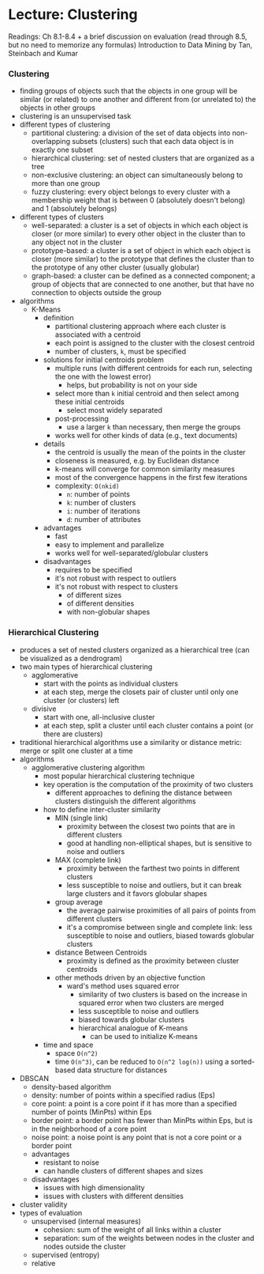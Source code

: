 # Lecture: Clustering

Readings: Ch 8.1-8.4 + a brief discussion on evaluation (read through 8.5, but no need to memorize any formulas) Introduction to Data Mining by Tan, Steinbach and Kumar

### Clustering
- finding groups of objects such that the objects in one group will be similar (or related) to one another and different from (or unrelated to) the objects in other groups
- clustering is an unsupervised task
- different types of clustering
  - partitional clustering: a division of the set of data objects into non-overlapping subsets (clusters) such that each data object is in exactly one subset
  - hierarchical clustering: set of nested clusters that are organized as a tree
  - non-exclusive clustering: an object can simultaneously belong to more than one group
  - fuzzy clustering: every object belongs to every cluster with a membership weight that is between 0 (absolutely doesn't belong) and 1 (absolutely belongs)
- different types of clusters
  - well-separated: a cluster is a set of objects in which each object is closer (or more similar) to every other object in the cluster than to any object not in the cluster
  - prototype-based: a cluster is a set of object in which each object is closer (more similar) to the prototype that defines the cluster than to the prototype of any other cluster (usually globular)
  - graph-based: a cluster can be defined as a connected component; a group of objects that are connected to one another, but that have no connection to objects outside the group
- algorithms
  - K-Means
    - definition
      - partitional clustering approach where each cluster is associated with a centroid
      - each point is assigned to the cluster with the closest centroid
      - number of clusters, ``k``, must be specified
    - solutions for initial centroids problem
      - multiple runs (with different centroids for each run, selecting the one with the lowest error)
        - helps, but probability is not on your side
      - select more than ``k`` initial centroid and then select among these initial centroids
        - select most widely separated
      - post-processing
        - use a larger ``k`` than necessary, then merge the groups
      - works well for other kinds of data (e.g., text documents)
    - details
      - the centroid is usually the mean of the points in the cluster
      - closeness is measured, e.g. by Euclidean distance
      - k-means will converge for common similarity measures
      - most of the convergence happens in the first few iterations
      - complexity: ``O(nkid)``
        - ``n``: number of points
        - ``k``: number of clusters
        - ``i``: number of iterations
        - ``d``: number of attributes
    - advantages
      - fast
      - easy to implement and parallelize
      - works well for well-separated/globular clusters
    - disadvantages
      - requires  to be specified
      - it's not robust with respect to outliers
      - it's not robust with respect to clusters
        - of different sizes
        - of different densities
        - with non-globular shapes

### Hierarchical Clustering
- produces a set of nested clusters organized as a hierarchical tree (can be visualized as a dendrogram)
- two main types of hierarchical clustering
  - agglomerative
    - start with the points as individual clusters
    - at each step, merge the closets pair of cluster until only one cluster (or  clusters) left
  - divisive
    - start with one, all-inclusive cluster
    - at each step, split a cluster until each cluster contains a point (or there are  clusters)
- traditional hierarchical algorithms use a similarity or distance metric: merge or split one cluster at a time
- algorithms
  - agglomerative clustering algorithm
    - most popular hierarchical clustering technique
    - key operation is the computation of the proximity of two clusters
      - different approaches to defining the distance between clusters distinguish the different algorithms
    - how to define inter-cluster similarity
      - MIN (single link)
        - proximity between the closest two points that are in different clusters
        - good at handling non-elliptical shapes, but is sensitive to noise and outliers
      - MAX (complete link)
        - proximity between the farthest two points in different clusters
        - less susceptible to noise and outliers, but it can break large clusters and it favors globular shapes
      - group average
        - the average pairwise proximities of all pairs of points from different clusters
        - it's a compromise between single and complete link: less susceptible to noise and outliers, biased towards globular clusters
      - distance Between Centroids
        - proximity is defined as the proximity between cluster centroids
      - other methods driven by an objective function
        - ward's method uses squared error
          - similarity of two clusters is based on the increase in squared error when two clusters are merged
          - less susceptible to noise and outliers
          - biased towards globular clusters
          - hierarchical analogue of K-means
            - can be used to initialize K-means
    - time and space
      - space ``O(n^2)``
      - time ``O(n^3)``, can be reduced to ``O(n^2 log(n))`` using a sorted-based data structure for distances
- DBSCAN
  - density-based algorithm
  - density: number of points within a specified radius (Eps)
  - core point: a point is a core point if it has more than a specified number of points (MinPts) within Eps
  - border point: a border point has fewer than MinPts within Eps, but is in the neighborhood of a core point
  - noise point: a noise point is any point that is not a core point or a border point
  - advantages
    - resistant to noise
    - can handle clusters of different shapes and sizes
  - disadvantages
    - issues with high dimensionality
    - issues with clusters with different densities
- cluster validity
- types of evaluation
  - unsupervised (internal measures)
    - cohesion: sum of the weight of all links within a cluster
    - separation: sum of the weights between nodes in the cluster and nodes outside the cluster
  - supervised (entropy)
  - relative
